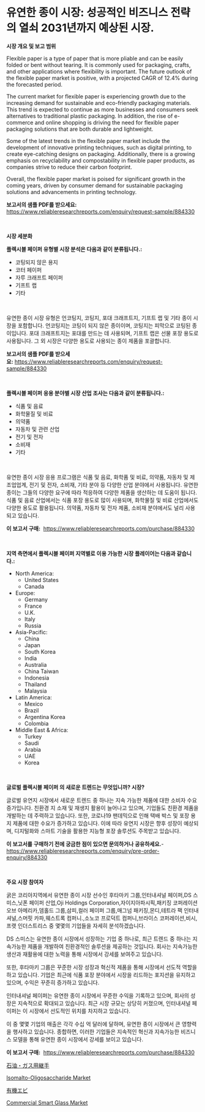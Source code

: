 <p><h1>유연한 종이 시장: 성공적인 비즈니스 전략의 열쇠 2031년까지 예상된 시장.</h1></p><p><strong>시장 개요 및 보고 범위</strong></p>
<p><p>Flexible paper is a type of paper that is more pliable and can be easily folded or bent without tearing. It is commonly used for packaging, crafts, and other applications where flexibility is important. The future outlook of the flexible paper market is positive, with a projected CAGR of 12.4% during the forecasted period. </p><p>The current market for flexible paper is experiencing growth due to the increasing demand for sustainable and eco-friendly packaging materials. This trend is expected to continue as more businesses and consumers seek alternatives to traditional plastic packaging. In addition, the rise of e-commerce and online shopping is driving the need for flexible paper packaging solutions that are both durable and lightweight.</p><p>Some of the latest trends in the flexible paper market include the development of innovative printing techniques, such as digital printing, to create eye-catching designs on packaging. Additionally, there is a growing emphasis on recyclability and compostability in flexible paper products, as companies strive to reduce their carbon footprint.</p><p>Overall, the flexible paper market is poised for significant growth in the coming years, driven by consumer demand for sustainable packaging solutions and advancements in printing technology.</p></p>
<p><strong>보고서의 샘플 PDF를 받으세요:</strong> <a href="https://www.reliableresearchreports.com/enquiry/request-sample/884330">https://www.reliableresearchreports.com/enquiry/request-sample/884330</a></p>
<p>&nbsp;</p>
<p><strong>시장 세분화</strong></p>
<p><strong>플렉시블 페이퍼 유형별 시장 분석은 다음과 같이 분류됩니다.:</strong></p>
<p><ul><li>코팅되지 않은 용지</li><li>코터 페이퍼</li><li>자루 크래프트 페이퍼</li><li>기프트 랩</li><li>기타</li></ul></p>
<p>&nbsp;</p>
<p><p>유연한 종이 시장 유형은 언코팅지, 코팅지, 포대 크래프트지, 기프트 랩 및 기타 종이 시장을 포함합니다. 언코팅지는 코팅이 되지 않은 종이이며, 코팅지는 피막으로 코팅된 종이입니다. 포대 크래프트지는 포대를 만드는 데 사용되며, 기프트 랩은 선물 포장 용도로 사용됩니다. 그 외 시장은 다양한 용도로 사용되는 종이 제품을 포괄합니다.</p></p>
<p><strong>보고서의 샘플 PDF를 받으세요:</strong>&nbsp;<a href="https://www.reliableresearchreports.com/enquiry/request-sample/884330">https://www.reliableresearchreports.com/enquiry/request-sample/884330</a></p>
<p>&nbsp;</p>
<p><strong> 플렉시블 페이퍼 응용 분야별 시장 산업 조사는 다음과 같이 분류됩니다.:</strong></p>
<p><ul><li>식품 및 음료</li><li>화학물질 및 비료</li><li>의약품</li><li>자동차 및 관련 산업</li><li>전기 및 전자</li><li>소비재</li><li>기타</li></ul></p>
<p>&nbsp;</p>
<p><p>유연한 종이 시장 응용 프로그램은 식품 및 음료, 화학품 및 비료, 의약품, 자동차 및 제조업업계, 전기 및 전자, 소비재, 기타 분야 등 다양한 산업 분야에서 사용됩니다. 유연한 종이는 그들의 다양한 요구에 따라 적응하여 다양한 제품을 생산하는 데 도움이 됩니다. 식품 및 음료 산업에서는 식품 포장 용도로 많이 사용되며, 화학물질 및 비료 산업에서도 다양한 용도로 활용됩니다. 의약품, 자동차 및 전자 제품, 소비재 분야에서도 널리 사용되고 있습니다.</p></p>
<p><strong>이 보고서 구매:</strong>&nbsp; <a href="https://www.reliableresearchreports.com/purchase/884330">https://www.reliableresearchreports.com/purchase/884330</a></p>
<p>&nbsp;</p>
<p><strong>지역 측면에서 플렉시블 페이퍼 지역별로 이용 가능한 시장 플레이어는 다음과 같습니다.:</strong></p>
<p><ul>
    <li>
        North America:
        <ul>
            <li>United States</li>
            <li>Canada</li>
        </ul>
    </li>
    <li>
        Europe:
        <ul>
            <li>Germany</li>
            <li>France</li>
            <li>U.K.</li>
            <li>Italy</li>
            <li>Russia</li>
        </ul>
    </li>
    <li>
        Asia-Pacific:
        <ul>
            <li>China</li>
            <li>Japan</li>
            <li>South Korea</li>
            <li>India</li>
            <li>Australia</li>
            <li>China Taiwan</li>
            <li>Indonesia</li>
            <li>Thailand</li>
            <li>Malaysia</li>
        </ul>
    </li>
    <li>
        Latin America:
        <ul>
            <li>Mexico</li>
            <li>Brazil</li>
            <li>Argentina Korea</li>
            <li>Colombia</li>
        </ul>
    </li>
    <li>
        Middle East & Africa:
        <ul>
            <li>Turkey</li>
            <li>Saudi</li>
            <li>Arabia</li>
            <li>UAE</li>
            <li>Korea</li>
        </ul>
    </li>
    </ul></p>
<p>&nbsp;</p>
<p><strong>글로벌 플렉시블 페이퍼 의 새로운 트렌드는 무엇입니까? 시장?</strong></p>
<p><p>글로벌 유연지 시장에서 새로운 트렌드 중 하나는 지속 가능한 제품에 대한 소비자 수요 증가입니다. 친환경 지 소재 및 재생지 활용이 늘어나고 있으며, 기업들도 친환경 제품을 개발하는 데 주력하고 있습니다. 또한, 코로나19 팬데믹으로 인해 택배 박스 및 포장 용지 제품에 대한 수요가 증가하고 있습니다. 이에 따라 유연지 시장은 향후 성장이 예상되며, 디지털화와 스마트 기술을 활용한 지능형 포장 솔루션도 주목받고 있습니다.</p></p>
<p><strong>이 보고서를 구매하기 전에 궁금한 점이 있으면 문의하거나 공유하세요.</strong>- <a href="https://www.reliableresearchreports.com/enquiry/pre-order-enquiry/884330">https://www.reliableresearchreports.com/enquiry/pre-order-enquiry/884330</a></p>
<p>&nbsp;</p>
<p><strong>주요 시장 참여자</strong></p>
<p><p>굵은 코리아지역에서 유연한 종이 시장 선수인 후타마키 그룹,인터내셔널 페이퍼,DS 스미스,닛폰 페이퍼 산업,Oji Holdings Corporation,자이지아파시픽,패키징 코퍼레이션 오브 아메리카,뎀홀드 그룹,삼피,컬러 페이퍼 그룹,매그넘 패키징,몬디,테트라 팩 인터내셔널,스머핏 카파,웨스트록 컴퍼니.,소노코 프로덕트 컴퍼니,브라이스 코퍼레이션,비시,프랫 인더스트리스 중 몇몇의 기업들을 자세히 분석하겠습니다.</p><p>DS 스미스는 유연한 종이 시장에서 성장하는 기업 중 하나로, 최근 트렌드 중 하나는 지속가능한 제품을 개발하여 친환경적인 솔루션을 제공하는 것입니다. 회사는 지속가능한 생산과 재활용에 대한 노력을 통해 시장에서 강세를 보여주고 있습니다.</p><p>또한, 후타마키 그룹은 꾸준한 시장 성장과 혁신적 제품을 통해 시장에서 선도적 역할을 하고 있습니다. 기업은 최근에 식품 포장 분야에서 시장을 리드하는 포지션을 유지하고 있으며, 수익은 꾸준히 증가하고 있습니다.</p><p>인터내셔널 페이퍼는 유연한 종이 시장에서 꾸준한 수익을 기록하고 있으며, 회사의 성장은 지속적으로 확대되고 있습니다. 최근 시장 규모는 상당히 커졌으며, 인터내셔널 페이퍼는 이 시장에서 선도적인 위치를 차지하고 있습니다.</p><p>이 중 몇몇 기업의 매출은 각각 수십 억 달러에 달하며, 유연한 종이 시장에서 큰 영향력을 행사하고 있습니다. 종합하면, 이러한 기업들은 지속적인 혁신과 지속가능한 비즈니스 모델을 통해 유연한 종이 시장에서 강세를 보이고 있습니다.</p></p>
<p><strong>이 보고서 구매:</strong>&nbsp;&nbsp;<a href="https://www.reliableresearchreports.com/purchase/884330">https://www.reliableresearchreports.com/purchase/884330</a></p>
<p><p><a href="https://medium.com/@abdielkilback/%E7%9F%B3%E6%B2%B9%E3%81%8A%E3%82%88%E3%81%B3%E3%82%AC%E3%82%B9%E3%83%95%E3%82%A3%E3%83%83%E3%83%86%E3%82%A3%E3%83%B3%E3%82%B0%E5%B8%82%E5%A0%B4%E3%81%AF-%E5%B8%82%E5%A0%B4%E3%82%B7%E3%82%A7%E3%82%A2-%E5%B8%82%E5%A0%B4%E3%83%88%E3%83%AC%E3%83%B3%E3%83%89-%E3%81%8A%E3%82%88%E3%81%B3%E5%B8%82%E5%A0%B4%E6%88%90%E9%95%B7%E3%81%AB%E9%96%A2%E3%81%99%E3%82%8B%E6%83%85%E5%A0%B1%E3%82%92%E6%8F%90%E4%BE%9B%E3%81%97%E3%81%BE%E3%81%99-39ad3325e7c8">石油・ガス用継手</a></p><p><a href="https://github.com/bobicer/Market-Research-Report-List-2/blob/main/isomalto-oligosaccharide-market.md">Isomalto-Oligosaccharide Market</a></p><p><a href="https://medium.com/@verniebarton2023/%E6%9C%89%E6%A9%9F%E3%82%A8%E3%83%93%E5%B8%82%E5%A0%B4-%E7%A8%AE%E9%A1%9E-%E5%BF%9C%E7%94%A8-%E3%81%8A%E3%82%88%E3%81%B3%E5%9C%B0%E7%90%86%E3%81%AB%E3%82%88%E3%82%8B%E5%8C%85%E6%8B%AC%E7%9A%84%E3%81%AA%E8%A9%95%E4%BE%A1-54d0a0ce605c">有機エビ</a></p><p><a href="https://github.com/globismark/Market-Research-Report-List-2/blob/main/commercial-smart-glass-market.md">Commercial Smart Glass Market</a></p></p>
